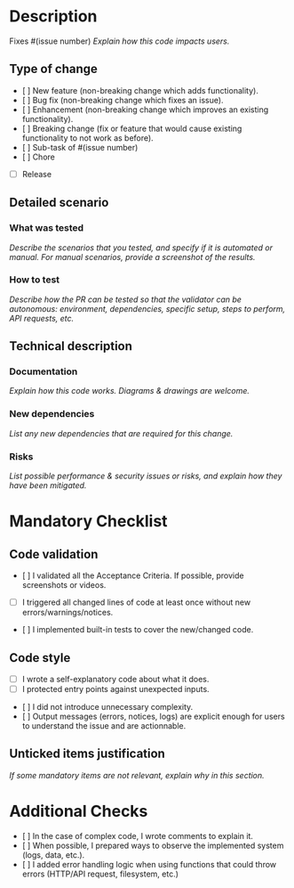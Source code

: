 # Description

Fixes #(issue number)
*Explain how this code impacts users.*

## Type of change

- [ ] New feature (non-breaking change which adds functionality).
- [ ] Bug fix (non-breaking change which fixes an issue).
- [ ] Enhancement (non-breaking change which improves an existing functionality).
- [ ] Breaking change (fix or feature that would cause existing functionality to not work as before).
- [ ] Sub-task of #(issue number)
- [ ] Chore
- [ ] Release

## Detailed scenario

### What was tested

*Describe the scenarios that you tested, and specify if it is automated or manual. For manual scenarios, provide a screenshot of the results.*

### How to test

*Describe how the PR can be tested so that the validator can be autonomous: environment, dependencies, specific setup, steps to perform, API requests, etc.*

## Technical description

### Documentation

*Explain how this code works. Diagrams & drawings are welcome.*

### New dependencies

*List any new dependencies that are required for this change.*

### Risks

*List possible performance & security issues or risks, and explain how they have been mitigated.*

# Mandatory Checklist

## Code validation

- [ ] I validated all the Acceptance Criteria. If possible, provide screenshots or videos.
- [ ] I triggered all changed lines of code at least once without new errors/warnings/notices.
- [ ] I implemented built-in tests to cover the new/changed code.

## Code style

- [ ] I wrote a self-explanatory code about what it does.
- [ ] I protected entry points against unexpected inputs.
- [ ] I did not introduce unnecessary complexity.
- [ ] Output messages (errors, notices, logs) are explicit enough for users to understand the issue and are actionnable.

## Unticked items justification

*If some mandatory items are not relevant, explain why in this section.*

# Additional Checks
- [ ] In the case of complex code, I wrote comments to explain it.
- [ ] When possible, I prepared ways to observe the implemented system (logs, data, etc.).
- [ ] I added error handling logic when using functions that could throw errors (HTTP/API request, filesystem, etc.)
